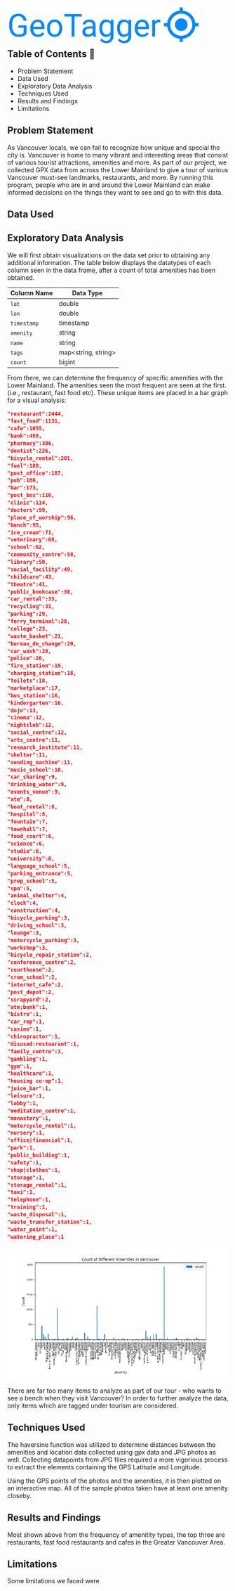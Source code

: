 <img src="assets/image-20211210180125153.png" align="left">  
<br/><br/><br/><br/>

## Table of Contents :triangular_flag_on_post:

- Problem Statement
- Data Used
- Exploratory Data Analysis
- Techniques Used
- Results and Findings
- Limitations

## Problem Statement

As Vancouver locals, we can fail to recognize how unique and special the city is. Vancouver is home to many vibrant and interesting areas that consist of various tourist attractions, amenities and more. As part of our project, we collected GPX data from across the Lower Mainland to give a tour of various Vancouver must-see landmarks, restaurants, and more. By running this program, people who are in and around the Lower Mainland can make informed decisions on the things they want to see and go to with this data.

## Data Used

## Exploratory Data Analysis

We will first obtain visualizations on the data set prior to obtaining any additional information. The table below displays the datatypes of each column seen in the data frame, after a count of total amenities has been obtained.

| Column Name | Data Type           |
| ----------- | ------------------- |
| `lat`       | double              |
| `lon`       | double              |
| `timestamp` | timestamp           |
| `amenity`   | string              |
| `name`      | string              |
| `tags`      | map<string, string> |
| `count`     | bigint              |

From there, we can determine the frequency of specific amenities with the Lower Mainland. The amenities seen the most frequent are seen at the first. (i.e., restaurant, fast food etc). These unique items are placed in a bar graph for a visual analysis:

```json
"restaurant":2444,
"fast_food":1131,
"cafe":1055,
"bank":458,
"pharmacy":306,
"dentist":226,
"bicycle_rental":201,
"fuel":188,
"post_office":187,
"pub":186,
"bar":173,
"post_box":116,
"clinic":114,
"doctors":99,
"place_of_worship":96,
"bench":95,
"ice_cream":71,
"veterinary":68,
"school":62,
"community_centre":58,
"library":50,
"social_facility":49,
"childcare":43,
"theatre":41,
"public_bookcase":38,
"car_rental":33,
"recycling":31,
"parking":29,
"ferry_terminal":28,
"college":23,
"waste_basket":21,
"bureau_de_change":20,
"car_wash":20,
"police":20,
"fire_station":19,
"charging_station":18,
"toilets":18,
"marketplace":17,
"bus_station":16,
"kindergarten":16,
"dojo":13,
"cinema":12,
"nightclub":12,
"social_centre":12,
"arts_centre":11,
"research_institute":11,
"shelter":11,
"vending_machine":11,
"music_school":10,
"car_sharing":9,
"drinking_water":9,
"events_venue":9,
"atm":8,
"boat_rental":8,
"hospital":8,
"fountain":7,
"townhall":7,
"food_court":6,
"science":6,
"studio":6,
"university":6,
"language_school":5,
"parking_entrance":5,
"prep_school":5,
"spa":5,
"animal_shelter":4,
"clock":4,
"construction":4,
"bicycle_parking":3,
"driving_school":3,
"lounge":3,
"motorcycle_parking":3,
"workshop":3,
"bicycle_repair_station":2,
"conference_centre":2,
"courthouse":2,
"cram_school":2,
"internet_cafe":2,
"post_depot":2,
"scrapyard":2,
"atm;bank":1,
"bistro":1,
"car_rep":1,
"casino":1,
"chiropractor":1,
"disused:restaurant":1,
"family_centre":1,
"gambling":1,
"gym":1,
"healthcare":1,
"housing co-op":1,
"juice_bar":1,
"leisure":1,
"lobby":1,
"meditation_centre":1,
"monastery":1,
"motorcycle_rental":1,
"nursery":1,
"office|financial":1,
"park":1,
"public_building":1,
"safety":1,
"shop|clothes":1,
"storage":1,
"storage_rental":1,
"taxi":1,
"telephone":1,
"training":1,
"waste_disposal":1,
"waste_transfer_station":1,
"water_point":1,
"watering_place":1
```

<img src="assets/amenities_bar.png" aligh="left">

There are far too many items to analyze as part of our tour - who wants to see a bench when they visit Vancouver? In order to further analyze the data, only items which are tagged under tourism are considered.

## Techniques Used

The haversine function was utilized to determine distances between the amenities and location data collected using gpx data and JPG photos as well.
Collecting datapoints from JPG files required a more vigorious process to extract the elements containing the GPS Latitude and Longitude.

Using the GPS points of the photos and the amenities, it is then plotted on an interactive map. All of the sample photos taken have at least one amenity closeby.

## Results and Findings

Most shown above from the frequency of amenitity types, the top three are restaurants, fast food restaurants and cafes in the Greater Vancouver Area.

## Limitations

Some limitations we faced were
